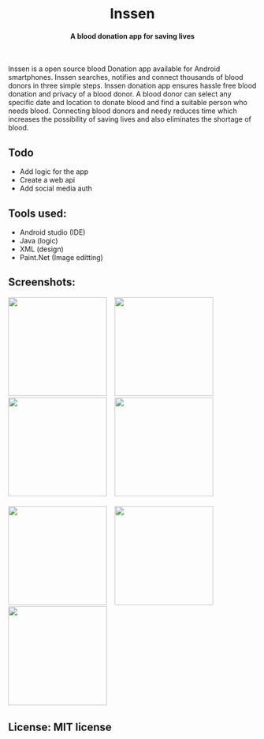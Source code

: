 <h1 align="center">Inssen</h1>
<h4 align="center">A blood donation app for saving lives</h4>

<br>

<p>Inssen is a open source blood Donation app available for Android smartphones. Inssen searches, notifies and connect thousands of blood donors in three simple steps. Inssen donation app ensures hassle free blood donation and privacy of a blood donor. A blood donor can select any specific date and location to donate blood and find a suitable person who needs blood. Connecting blood donors and needy reduces time which increases the possibility of saving lives and also eliminates the shortage of blood.</p>

## Todo
* Add logic for the app
* Create a web api
* Add social media auth

## Tools used:
* Android studio (IDE)
* Java (logic)
* XML (design)
* Paint.Net (Image editting)

## Screenshots:
<img src="https://user-images.githubusercontent.com/24621701/54299994-51335e80-45bc-11e9-8fc8-2022e2ed218c.jpg" width="200" /> &nbsp;&nbsp;  <img src="https://user-images.githubusercontent.com/24621701/54299995-51335e80-45bc-11e9-969b-b14c492cfe3d.jpg" width="200" /> &nbsp;&nbsp; <img src="https://user-images.githubusercontent.com/24621701/54299996-51335e80-45bc-11e9-80bb-6979f1668364.jpg" width="200" /> &nbsp;&nbsp; <img src="https://user-images.githubusercontent.com/24621701/54299998-51cbf500-45bc-11e9-9244-6c602b6fe4ff.jpg" width="200" /> &nbsp;&nbsp; <br><br> <img src="https://user-images.githubusercontent.com/24621701/54300000-51cbf500-45bc-11e9-9861-9bf25e03e827.jpg" width="200" /> &nbsp;&nbsp; <img src="https://user-images.githubusercontent.com/24621701/54300002-51cbf500-45bc-11e9-990d-177ebc69c924.jpg" width="200" /> &nbsp;&nbsp; <img src="https://user-images.githubusercontent.com/24621701/54300003-52648b80-45bc-11e9-8fe9-ecc964ce82a0.jpg" width="200" /> &nbsp;&nbsp; 


## License: MIT license
